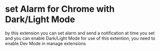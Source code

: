 # set Alarm for Chrome with Dark/Light Mode
by this extension you can set alarm and send a notification at time you set and you can enable Dark/Light Mode
for use of this extention, you need to enable Dev Mode in manage extensions 
